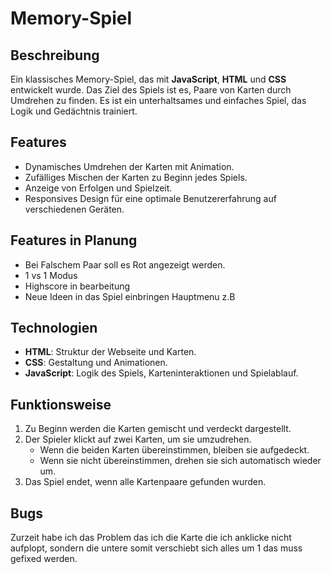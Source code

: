 # Memory-Spiel

## Beschreibung
Ein klassisches Memory-Spiel, das mit **JavaScript**, **HTML** und **CSS** entwickelt wurde. Das Ziel des Spiels ist es, Paare von Karten durch Umdrehen zu finden. Es ist ein unterhaltsames und einfaches Spiel, das Logik und Gedächtnis trainiert.

## Features
- Dynamisches Umdrehen der Karten mit Animation.
- Zufälliges Mischen der Karten zu Beginn jedes Spiels.
- Anzeige von Erfolgen und Spielzeit.
- Responsives Design für eine optimale Benutzererfahrung auf verschiedenen Geräten.

## Features in Planung
- Bei Falschem Paar soll es Rot angezeigt werden.
- 1 vs 1 Modus
- Highscore in bearbeitung 
- Neue Ideen in das Spiel einbringen Hauptmenu z.B

## Technologien
- **HTML**: Struktur der Webseite und Karten.
- **CSS**: Gestaltung und Animationen.
- **JavaScript**: Logik des Spiels, Karteninteraktionen und Spielablauf.

## Funktionsweise
1. Zu Beginn werden die Karten gemischt und verdeckt dargestellt.
2. Der Spieler klickt auf zwei Karten, um sie umzudrehen.
   - Wenn die beiden Karten übereinstimmen, bleiben sie aufgedeckt.
   - Wenn sie nicht übereinstimmen, drehen sie sich automatisch wieder um.
3. Das Spiel endet, wenn alle Kartenpaare gefunden wurden.

## Bugs

Zurzeit habe ich das Problem das ich die Karte die ich anklicke nicht aufplopt,
sondern die untere somit verschiebt sich alles um 1 das muss gefixed werden.


